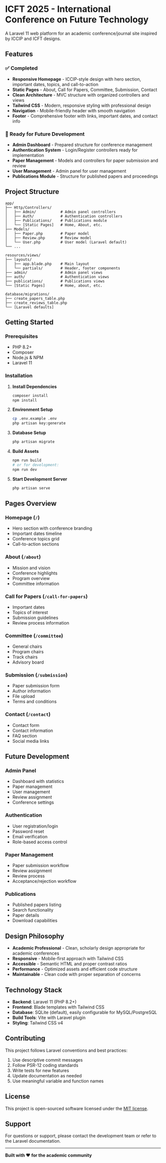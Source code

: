# ICFT 2025 - International Conference on Future Technology

A Laravel 11 web platform for an academic conference/journal site inspired by ICCIP and ICFT designs.

## Features

### ✅ Completed
- **Responsive Homepage** - ICCIP-style design with hero section, important dates, topics, and call-to-action
- **Static Pages** - About, Call for Papers, Committee, Submission, Contact
- **Clean Architecture** - MVC structure with organized controllers and views
- **Tailwind CSS** - Modern, responsive styling with professional design
- **Navigation** - Mobile-friendly header with smooth navigation
- **Footer** - Comprehensive footer with links, important dates, and contact info

### 🚀 Ready for Future Development
- **Admin Dashboard** - Prepared structure for conference management
- **Authentication System** - Login/Register controllers ready for implementation
- **Paper Management** - Models and controllers for paper submission and review
- **User Management** - Admin panel for user management
- **Publications Module** - Structure for published papers and proceedings

## Project Structure

```
app/
├── Http/Controllers/
│   ├── Admin/           # Admin panel controllers
│   ├── Auth/            # Authentication controllers
│   ├── Publications/    # Publications module
│   └── [Static Pages]   # Home, About, etc.
├── Models/
│   ├── Paper.php        # Paper model
│   ├── Review.php       # Review model
│   └── User.php         # User model (Laravel default)
└── ...

resources/views/
├── layouts/
│   ├── app.blade.php    # Main layout
│   └── partials/        # Header, footer components
├── admin/               # Admin panel views
├── auth/                # Authentication views
├── publications/        # Publications views
└── [Static Pages]       # Home, about, etc.

database/migrations/
├── create_papers_table.php
├── create_reviews_table.php
└── [Laravel defaults]
```

## Getting Started

### Prerequisites
- PHP 8.2+
- Composer
- Node.js & NPM
- Laravel 11

### Installation

1. **Install Dependencies**
   ```bash
   composer install
   npm install
   ```

2. **Environment Setup**
   ```bash
   cp .env.example .env
   php artisan key:generate
   ```

3. **Database Setup**
   ```bash
   php artisan migrate
   ```

4. **Build Assets**
   ```bash
   npm run build
   # or for development:
   npm run dev
   ```

5. **Start Development Server**
   ```bash
   php artisan serve
   ```

## Pages Overview

### Homepage (`/`)
- Hero section with conference branding
- Important dates timeline
- Conference topics grid
- Call-to-action sections

### About (`/about`)
- Mission and vision
- Conference highlights
- Program overview
- Committee information

### Call for Papers (`/call-for-papers`)
- Important dates
- Topics of interest
- Submission guidelines
- Review process information

### Committee (`/committee`)
- General chairs
- Program chairs
- Track chairs
- Advisory board

### Submission (`/submission`)
- Paper submission form
- Author information
- File upload
- Terms and conditions

### Contact (`/contact`)
- Contact form
- Contact information
- FAQ section
- Social media links

## Future Development

### Admin Panel
- Dashboard with statistics
- Paper management
- User management
- Review assignment
- Conference settings

### Authentication
- User registration/login
- Password reset
- Email verification
- Role-based access control

### Paper Management
- Paper submission workflow
- Review assignment
- Review process
- Acceptance/rejection workflow

### Publications
- Published papers listing
- Search functionality
- Paper details
- Download capabilities

## Design Philosophy

- **Academic Professional** - Clean, scholarly design appropriate for academic conferences
- **Responsive** - Mobile-first approach with Tailwind CSS
- **Accessible** - Semantic HTML and proper contrast ratios
- **Performance** - Optimized assets and efficient code structure
- **Maintainable** - Clean code with proper separation of concerns

## Technology Stack

- **Backend**: Laravel 11 (PHP 8.2+)
- **Frontend**: Blade templates with Tailwind CSS
- **Database**: SQLite (default), easily configurable for MySQL/PostgreSQL
- **Build Tools**: Vite with Laravel plugin
- **Styling**: Tailwind CSS v4

## Contributing

This project follows Laravel conventions and best practices:

1. Use descriptive commit messages
2. Follow PSR-12 coding standards
3. Write tests for new features
4. Update documentation as needed
5. Use meaningful variable and function names

## License

This project is open-sourced software licensed under the [MIT license](https://opensource.org/licenses/MIT).

## Support

For questions or support, please contact the development team or refer to the Laravel documentation.

---

**Built with ❤️ for the academic community**
